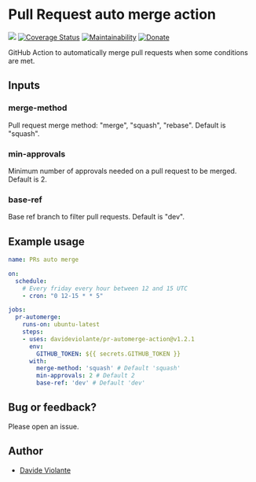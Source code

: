 # Pull Request auto merge action
[![](https://github.com/davideviolante/pr-automerge-action/workflows/Node.js%20CI/badge.svg)](https://github.com/DavideViolante/pr-automerge-action/actions?query=workflow%3A%22Node.js+CI%22) [![Coverage Status](https://coveralls.io/repos/github/DavideViolante/pr-automerge-action/badge.svg?branch=master)](https://coveralls.io/github/DavideViolante/pr-automerge-action?branch=master) [![Maintainability](https://api.codeclimate.com/v1/badges/60f9b3a6b4177a0bfe77/maintainability)](https://codeclimate.com/github/DavideViolante/pr-automerge-action/maintainability) [![Donate](https://img.shields.io/badge/paypal-donate-179BD7.svg)](https://www.paypal.me/dviolante)

GitHub Action to automatically merge pull requests when some conditions are met.

## Inputs

### merge-method

Pull request merge method: "merge", "squash", "rebase". Default is "squash".

### min-approvals

Minimum number of approvals needed on a pull request to be merged. Default is 2.

### base-ref

Base ref branch to filter pull requests. Default is "dev".

## Example usage

```yaml
name: PRs auto merge

on:
  schedule:
    # Every friday every hour between 12 and 15 UTC
    - cron: "0 12-15 * * 5"

jobs:
  pr-automerge:
    runs-on: ubuntu-latest
    steps:
    - uses: davideviolante/pr-automerge-action@v1.2.1
      env:
        GITHUB_TOKEN: ${{ secrets.GITHUB_TOKEN }}
      with:
        merge-method: 'squash' # Default 'squash'
        min-approvals: 2 # Default 2
        base-ref: 'dev' # Default 'dev'
```

## Bug or feedback?
Please open an issue.

## Author
- [Davide Violante](https://github.com/DavideViolante)
